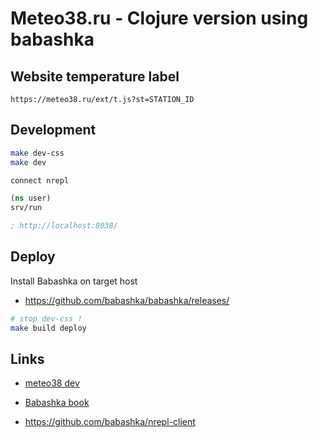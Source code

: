 # Meteo38.ru - Clojure version using babashka

## Website temperature label

```text
https://meteo38.ru/ext/t.js?st=STATION_ID
```

## Development

```sh
make dev-css
make dev
```

```clj
connect nrepl

(ns user) 
srv/run

; http://localhost:8038/
```

## Deploy

Install Babashka on target host

- <https://github.com/babashka/babashka/releases/>

```sh
# stop dev-css !
make build deploy
```

## Links

- [meteo38 dev](http://localhost:8038/)

- [Babashka book](https://book.babashka.org/)
- <https://github.com/babashka/nrepl-client>
